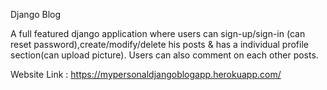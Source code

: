 Django Blog

A full featured django application where users can sign-up/sign-in (can reset password),create/modify/delete his posts &amp; has a individual profile section(can upload picture). Users can also comment  on each other posts.

Website Link : https://mypersonaldjangoblogapp.herokuapp.com/
